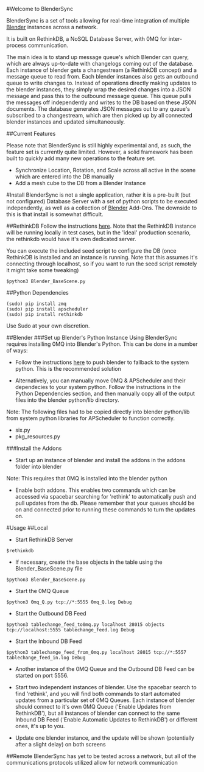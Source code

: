 #Welcome to BlenderSync

BlenderSync is a set of tools allowing for real-time integration of multiple [Blender](http://www.blender.org) instances across a network.

It is built on RethinkDB, a NoSQL Database Server, with 0MQ for inter-process communication.

The main idea is to stand up message queue's which Blender can query, which are always up-to-date with changelogs coming out of the database.  Each instance of blender gets a changestream (a RethinkDB concept) and a message queue to read from.  Each blender instances also gets an outbound queue to write changes to.  Instead of operations directly making updates to the blender instances, they simply wrap the desired changes into a JSON message and pass this to the outbound message queue.  This queue pulls the messages off independently and writes to the DB based on these JSON documents.  The database generates JSON messages out to any queue's subscribed to a changestream, which are then picked up by all connected blender instances and updated simultaneously.

##Current Features

Please note that BlenderSync is still highly experimental and, as such, the feature set is currently quite limited.  However, a solid framework has been built to quickly add many new operations to the feature set.

* Synchronize Location, Rotation, and Scale across all active in the scene which are entered into the DB manually
* Add a mesh cube to the DB from a Blender Instance

#Install
BlenderSync is not a single application, rather it is a pre-built (but not configured) Database Server with a set of python scripts to be executed independently, as well as a collection of [Blender](http://www.blender.org) Add-Ons.  The downside to this is that install is somewhat difficult. 

##RethinkDB
Follow the instructions [here](http://www.rethinkdb.com/docs/install/).  Note that the RethinkDB instance will be running locally in test cases, but in the 'ideal' production scenario, the rethinkdb would have it's own dedicated server.

You can execute the included seed script to configure the DB (once RethinkDB is installed and an instance is running.  Note that this assumes it's connecting through localhost, so if you want to run the seed script remotely it might take some tweaking)

```
$python3 Blender_BaseScene.py
```

##Python Dependencies
```
(sudo) pip install zmq
(sudo) pip install apscheduler
(sudo) pip install rethinkdb
```

Use Sudo at your own discretion.

##Blender
###Set up Blender's Python Instance
Using BlenderSync requires installing 0MQ into Blender's Python.  This can be done in a number of ways:

* Follow the instructions [here](http://www.blender.org/api/blender_python_api_2_63_release/info_tips_and_tricks.html) to push blender to fallback to the system python.  This is the recommended solution

* Alternatively, you can manually move 0MQ & APScheduler and their dependecies to your system python.  Follow the instructions in the Python Dependencies section, and then manually copy all of the output files into the blender python/lib directory.

Note: The following files had to be copied directly into blender python/lib from system python libraries for APScheduler to function correctly.

  * six.py
  * pkg_resources.py

###Install the Addons
* Start up an instance of blender and install the addons in the addons folder into blender

Note: This requires that 0MQ is installed into the blender python

* Enable both addons.  This enables two commands which can be accessed via spacebar searching for 'rethink' to automatically push and pull updates from the db.  Please remember that your queues should be on and connected prior to running these commands to turn the updates on.

#Usage
##Local
* Start RethinkDB Server

```
$rethinkdb
```

* If necessary, create the base objects in the table using the Blender_BaseScene.py file

```
$python3 Blender_BaseScene.py
```

* Start the 0MQ Queue

```
$python3 0mq_Q.py tcp://*:5555 0mq_Q.log Debug
```

* Start the Outbound DB Feed

```
$python3 tablechange_feed_to0mq.py localhost 28015 objects tcp://localhost:5555 tablechange_feed.log Debug
```

* Start the Inbound DB Feed

```
$python3 tablechange_feed_from_0mq.py localhost 28015 tcp://*:5557 tablechange_feed_in.log Debug
```

* Another instance of the 0MQ Queue and the Outbound DB Feed can be started on port 5556.  

* Start two independent instances of blender.  Use the spacebar search to find 'rethink', and you will find both commands to start automated updates from a particular set of 0MQ Queues.  Each instance of blender should connect to it's own 0MQ Queue ('Enable Updates from RethinkDB'), but all instances of blender can connect to the same Inbound DB Feed ('Enable Automatic Updates to RethinkDB') or different ones, it's up to you.

* Update one blender instance, and the update will be shown (potentially after a slight delay) on both screens

##Remote
BlenderSync has yet to be tested across a network, but all of the communications protocols utilized allow for network communication
